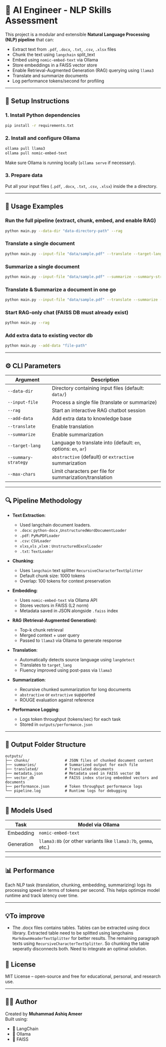 
# 🧠 AI Engineer - NLP Skills Assessment

This project is a modular and extensible **Natural Language Processing (NLP) pipeline** that can:
- Extract text from `.pdf`, `.docx`, `.txt`, `.csv`, `.xlsx` files
- Chunk the text using `langchain` split_text
- Embed using `nomic-embed-text` via Ollama
- Store embeddings in a FAISS vector store
- Enable Retrieval-Augmented Generation (RAG) querying using `llama3`
- Translate and summarize documents
- Log performance tokens/second for profiling

---

## 🔧 Setup Instructions

### 1. Install Python dependencies
```bash
pip install -r requirements.txt
```

### 2. Install and configure Ollama
```bash
ollama pull llama3
ollama pull nomic-embed-text
```
Make sure Ollama is running locally (`ollama serve` if necessary).

### 3. Prepare data
Put all your input files (`.pdf`, `.docx`, `.txt`, `.csv`, `.xlsx`) inside the a directory.

---

## 🚀 Usage Examples

### Run the full pipeline (extract, chunk, embed, and enable RAG)
```bash
python main.py --data-dir "data-directory-path" --rag
```

### Translate a single document
```bash
python main.py --input-file "data/sample.pdf" --translate --target-lang ar
```

### Summarize a single document
```bash
python main.py --input-file "data/sample.pdf" --summarize --summary-strategy abstractive
```

### Translate & Summarize a document in one go
```bash
python main.py --input-file "data/sample.pdf" --translate --summarize --target-lang en --summary-strategy extractive
```

### Start RAG-only chat (FAISS DB must already exist)
```bash
python main.py --rag
```

### Add extra data to existing vector db
```bash
python main.py --add-data "file-path"
```

---

## ⚙️ CLI Parameters

| Argument              | Description                                                     |
|-----------------------|-----------------------------------------------------------------|
| `--data-dir`          | Directory containing input files (default: `data/`)             |
| `--input-file`        | Process a single file (translate or summarize)                  |
| `--rag`               | Start an interactive RAG chatbot session                        |
| `--add-data`          | Add extra data to knowledge base                                |
| `--translate`         | Enable translation                                              |
| `--summarize`         | Enable summarization                                            |
| `--target-lang`       | Language to translate into (default: `en`, options: `en`, `ar`) |
| `--summary-strategy`  | `abstractive` (default) or `extractive` summarization           |
| `--max-chars`         | Limit characters per file for summarization/translation         |

---

## 🔍 Pipeline Methodology

- **Text Extraction**: 
  - Used langchain document loaders. 
  - `.docx`: `python-docx` ,`UnstructuredWordDocumentLoader` 
  - `.pdf`: `PyMuPDFLoader` 
  - `.csv`: `CSVLoader` 
  - `xlxs`,`xls` ,`xlxm` : `UnstructuredExcelLoader`
  - `.txt`: `TextLoader` 

- **Chunking**:  
  - Uses `langchain` text splitter `RecursiveCharacterTextSplitter`
  - Default chunk size: 1000 tokens  
  - Overlap: 100 tokens for context preservation  

- **Embedding**:  
  - Uses `nomic-embed-text` via Ollama API  
  - Stores vectors in FAISS (L2 norm)  
  - Metadata saved in JSON alongside `.faiss` index  

- **RAG (Retrieval-Augmented Generation)**:  
  - Top-k chunk retrieval  
  - Merged context + user query  
  - Passed to `llama3` via Ollama to generate response  

- **Translation**:  
  - Automatically detects source language using `langdetect`  
  - Translates to `target_lang`  
  - Fluency improved using post-pass via `llama3`  

- **Summarization**:  
  - Recursive chunked summarization for long documents  
  - `abstractive` or `extractive` supported  
  - ROUGE evaluation against reference  

- **Performance Logging**:  
  - Logs token throughput (tokens/sec) for each task  
  - Stored in `outputs/performance.json`  

---

## 📁 Output Folder Structure

```
outputs/
├── chunks/                # JSON files of chunked document content
├── summaries/             # Summarized output for each file
├── translated/            # Translated documents
├── metadata.json          # Metadata used in FAISS vector DB
├── vector_db              # FAISS index storing embedded vectors and documents
├── performance.json       # Token throughput performance logs
└── pipeline.log           # Runtime logs for debugging
```

---

## 🧠 Models Used

| Task         | Model via Ollama                                                |
|--------------|-----------------------------------------------------------------|
| Embedding    | `nomic-embed-text`                                              |
| Generation   | `llama3:8b` (or other variants like `llama3:7b`, `gemma`, etc.) |

---

## 📊 Performance

Each NLP task (translation, chunking, embedding, summarizing) logs its processing speed in terms of tokens per second. This helps optimize model runtime and track latency over time.

---

## 💡To improve

- The .docx files contains tables. Tables can be extracted using docx library. Extracted table need to be splitted using langchains `MarkdownHeaderTextSplitter` for better results. The remaining paragraph texts using `RecursiveCharacterTextSplitter`. So chunking the table seperatly disconnects both. Need to integrate an optimal solution.

## 🪪 License

MIT License – open-source and free for educational, personal, and research use.

---

## 🙋‍♂️ Author

Created by **Muhammad Ashiq Ameer**  
Built using:
- 🦜 LangChain  
- 🧠 Ollama  
- 🧲 FAISS  

